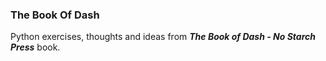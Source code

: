 ### The Book Of Dash

Python exercises, thoughts and ideas from ***The Book of Dash - No Starch Press*** book.
